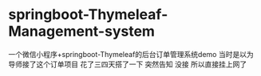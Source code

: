 # springboot-Thymeleaf-Management-system

一个微信小程序+springboot-Thymeleaf的后台订单管理系统demo 
当时是以为导师接了这个订单项目 花了三四天搭了一下  突然告知 没接 所以直接挂上网了
